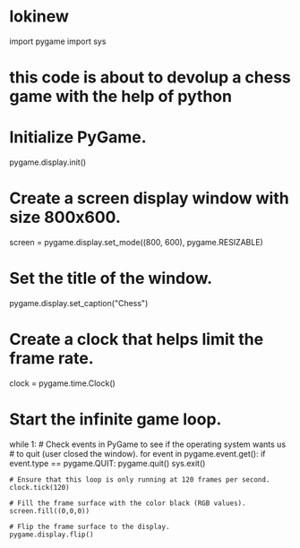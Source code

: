 # lokinew
import pygame
import sys
# this code is about to devolup a chess game with the help of python
# Initialize PyGame.
pygame.display.init()

# Create a screen display window with size 800x600.
screen = pygame.display.set_mode((800, 600), pygame.RESIZABLE)

# Set the title of the window.
pygame.display.set_caption("Chess")

# Create a clock that helps limit the frame rate.
clock = pygame.time.Clock()

# Start the infinite game loop.
while 1:
    # Check events in PyGame to see if the operating system wants us
    # to quit (user closed the window).
    for event in pygame.event.get():
        if event.type == pygame.QUIT:
            pygame.quit()
            sys.exit()

    # Ensure that this loop is only running at 120 frames per second.
    clock.tick(120)

    # Fill the frame surface with the color black (RGB values).
    screen.fill((0,0,0))

    # Flip the frame surface to the display.
    pygame.display.flip()
